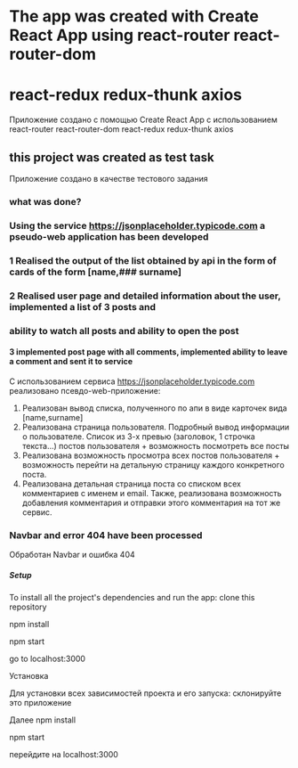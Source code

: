 # The app was created with Create React App using react-router react-router-dom

# react-redux redux-thunk axios

Приложение создано с помощью Create React App с использованием react-router react-router-dom
react-redux redux-thunk axios

## this project was created as test task

Приложение создано в качестве тестового задания

### what was done?

### Using the service https://jsonplaceholder.typicode.com a pseudo-web application has been developed

### 1 Realised the output of the list obtained by api in the form of cards of the form [name,### surname]

### 2 Realised user page and detailed information about the user, implemented a list of 3 posts and

### ability to watch all posts and ability to open the post

#### 3 implemented post page with all comments, implemented ability to leave a comment and sent it to service

С использованием сервиса https://jsonplaceholder.typicode.com реализовано псевдо-web-приложение:

1. Реализован вывод списка, полученного по апи в виде карточек вида [name,surname]
2. Реализована страница пользователя. Подробный вывод информации о пользователе.
   Список из 3-х превью (заголовок, 1 строчка текста...) постов пользователя + возможность посмотреть все посты
3. Реализована возможность просмотра всех постов пользователя + возможность перейти на детальную страницу каждого конкретного поста.
4. Реализована детальная страница поста со списком всех комментариев c именем и email. Также, реализована возможность добавления комментария и отправки этого комментария на тот же сервис.

### Navbar and error 404 have been processed

Обработан Navbar и ошибка 404

##### Setup

To install all the project's dependencies and run the app: clone this repository

npm install

npm start

go to localhost:3000

Установка

Для установки всех зависимостей проекта и его запуска: склонируйте это приложение

Далее npm install

npm start

перейдите на localhost:3000
